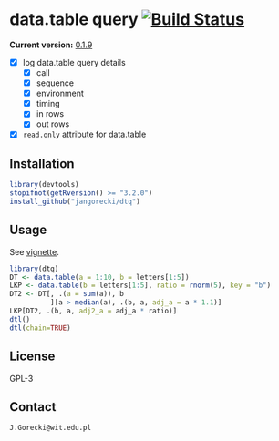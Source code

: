 # data.table query [![Build Status](https://travis-ci.org/jangorecki/dtq.svg?branch=master)](https://travis-ci.org/jangorecki/dtq)

**Current version:** [0.1.9](NEWS.md)  

- [x] log data.table query details
  - [x] call
  - [x] sequence
  - [x] environment
  - [x] timing
  - [x] in rows
  - [x] out rows
- [x] `read.only` attribute for data.table

## Installation

```r
library(devtools)
stopifnot(getRversion() >= "3.2.0")
install_github("jangorecki/dtq")
```

## Usage

See [vignette](https://rawgit.com/jangorecki/9153d1e81195d10d7e5c/raw/dcbb5b5713186968eb024175d4a255b653228f9a/dtq.html).  

```r
library(dtq)
DT <- data.table(a = 1:10, b = letters[1:5])
LKP <- data.table(b = letters[1:5], ratio = rnorm(5), key = "b")
DT2 <- DT[, .(a = sum(a)), b
          ][a > median(a), .(b, a, adj_a = a * 1.1)]
LKP[DT2, .(b, a, adj2_a = adj_a * ratio)]
dtl()
dtl(chain=TRUE)
```

## License

GPL-3  

## Contact

`J.Gorecki@wit.edu.pl`
